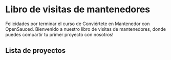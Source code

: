 # Libro de visitas de  mantenedores

Felicidades por terminar el curso de Conviértete en Mantenedor con OpenSauced. Bienvenido a nuestro libro de visitas de mantenedores, donde puedes compartir tu primer proyecto con nosotros!

## Lista de proyectos

<!-- Use the format below to list your repository -->
<!--
- [project name](link to your repository) by [GitHub username](link to your GitHub profile)
--> 
